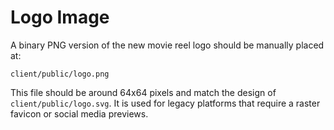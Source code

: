 # Logo Image

A binary PNG version of the new movie reel logo should be manually placed at:

`client/public/logo.png`

This file should be around 64x64 pixels and match the design of `client/public/logo.svg`. It is used for legacy platforms that require a raster favicon or social media previews.
